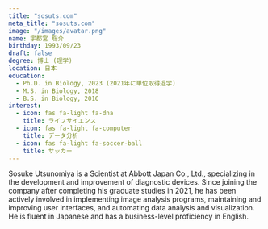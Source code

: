 ```yaml
---
title: "sosuts.com"
meta_title: "sosuts.com"
image: "/images/avatar.png"
name: 宇都宮 聡介
birthday: 1993/09/23
draft: false
degree: 博士 (理学)
location: 日本
education:
  - Ph.D. in Biology, 2023 (2021年に単位取得退学)
  - M.S. in Biology, 2018
  - B.S. in Biology, 2016
interest:
  - icon: fas fa-light fa-dna
    title: ライフサイエンス
  - icon: fas fa-light fa-computer
    title: データ分析
  - icon: fas fa-light fa-soccer-ball
    title: サッカー
---
```


Sosuke Utsunomiya is a Scientist at Abbott Japan Co., Ltd., specializing in the development and improvement of diagnostic devices. Since joining the company after completing his graduate studies in 2021, he has been actively involved in implementing image analysis programs, maintaining and improving user interfaces, and automating data analysis and visualization. He is fluent in Japanese and has a business-level proficiency in English.
